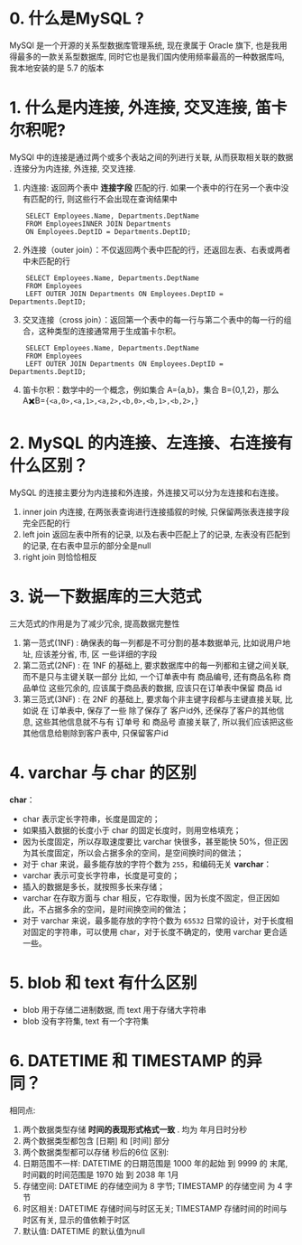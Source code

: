 # 0. 什么是MySQL ?
   MySQl 是一个开源的关系型数据库管理系统, 现在隶属于 Oracle 旗下, 也是我用得最多的一款关系型数据库, 同时它也是我们国内使用频率最高的一种数据库吗, 我本地安装的是 5.7 的版本

# 1. 什么是内连接, 外连接, 交叉连接, 笛卡尔积呢?
   MySQl 中的连接是通过两个或多个表站之间的列进行关联, 从而获取相关联的数据 . 连接分为内连接, 外连接, 交叉连接.
   1) 内连接: 返回两个表中 **连接字段** 匹配的行. 如果一个表中的行在另一个表中没有匹配的行, 则这些行不会出现在查询结果中
```mysql 
	SELECT Employees.Name, Departments.DeptName 
	FROM EmployeesINNER JOIN Departments 
	ON Employees.DeptID = Departments.DeptID;
```
   2)  外连接（outer join）：不仅返回两个表中匹配的行，还返回左表、右表或两者中未匹配的行
```mysql
	SELECT Employees.Name, Departments.DeptName
	FROM Employees
	LEFT OUTER JOIN Departments ON Employees.DeptID = Departments.DeptID;
```
   3) 交叉连接（cross join）：返回第一个表中的每一行与第二个表中的每一行的组合，这种类型的连接通常用于生成笛卡尔积。
```mysql
	SELECT Employees.Name, Departments.DeptName
	FROM Employees
	LEFT OUTER JOIN Departments ON Employees.DeptID = Departments.DeptID;
```
   4) 笛卡尔积：数学中的一个概念，例如集合 A={a,b}，集合 B={0,1,2}，那么 A✖️B=`{<a,0>,<a,1>,<a,2>,<b,0>,<b,1>,<b,2>,}` 

# 2. MySQL 的内连接、左连接、右连接有什么区别？
   MySQL 的连接主要分为内连接和外连接，外连接又可以分为左连接和右连接。
   1) inner join 内连接, 在两张表查询进行连接插叙的时候, 只保留两张表连接字段完全匹配的行
   2) left join 返回左表中所有的记录, 以及右表中匹配上了的记录, 左表没有匹配到的记录, 在右表中显示的部分全是null
   3) right join 则恰恰相反 

# 3. 说一下数据库的三大范式
三大范式的作用是为了减少冗余, 提高数据完整性
1. 第一范式(1NF) : 确保表的每一列都是不可分割的基本数据单元, 比如说用户地址, 应该差分省, 市, 区 一些详细的字段
2. 第二范式(2NF) : 在 1NF 的基础上, 要求数据库中的每一列都和主键之间关联, 而不是只与主键关联一部分 比如, 一个订单表中有 商品编号, 还有商品名称 商品单位 这些冗余的, 应该属于商品表的数据, 应该只在订单表中保留 商品 id
3. 第三范式(3NF) : 在 2NF 的基础上, 要求每个非主键字段都与主键直接关联, 比如说 在 订单表中, 保存了一些 除了保存了 客户id外, 还保存了客户的其他信息, 这些其他信息就不与有 订单号 和 商品号 直接关联了, 所以我们应该把这些其他信息给剔除到客户表中, 只保留客户id

# 4. varchar 与 char 的区别
**char**：
- char 表示定长字符串，长度是固定的；
- 如果插入数据的长度小于 char 的固定长度时，则用空格填充；
- 因为长度固定，所以存取速度要比 varchar 快很多，甚至能快 50%，但正因为其长度固定，所以会占据多余的空间，是空间换时间的做法；
- 对于 char 来说，最多能存放的字符个数为 `255`，和编码无关
**varchar**：
- varchar 表示可变长字符串，长度是可变的；
- 插入的数据是多长，就按照多长来存储；
- varchar 在存取方面与 char 相反，它存取慢，因为长度不固定，但正因如此，不占据多余的空间，是时间换空间的做法；
- 对于 varchar 来说，最多能存放的字符个数为 `65532`
  日常的设计，对于长度相对固定的字符串，可以使用 char，对于长度不确定的，使用 varchar 更合适一些。

# 5. blob 和 text 有什么区别
- blob 用于存储二进制数据, 而 text 用于存储大字符串
- blob 没有字符集, text 有一个字符集

# 6. DATETIME 和 TIMESTAMP 的异同？
相同点: 
1. 两个数据类型存储 **时间的表现形式格式一致** . 均为 年月日时分秒
2. 两个数据类型都包含 \[日期\] 和 \[时间\] 部分
3. 两个数据类型都可以存储 秒后的6位
区别:
1. 日期范围不一样: DATETIME 的日期范围是 1000 年的起始 到 9999 的 末尾, 时间戳的时间范围是 1970 始 到 2038 年 1月
2. 存储空间: DATETIME 的存储空间为 8 字节; TIMESTAMP 的存储空间 为 4 字节
3. 时区相关: DATETIME 存储时间与时区无关; TIMESTAMP 存储时间的时间与时区有关, 显示的值依赖于时区
4. 默认值: DATETIME 的默认值为null 

